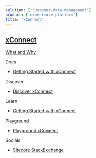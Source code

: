 ```yaml
---
solution: ['customer-data-management']
product: ['experience-platform']
title: 'xConnect'
---
```


## [xConnect]()

[What and Why]()

Docs

- [Getting Started with xConnect](https://doc.sitecore.com/en/developers/101/sitecore-experience-platform/getting-started-with-xconnect.html)

Discover

- [Discover xConnect]()

Learn

- [Getting Started with xConnect](https://doc.sitecore.com/en/developers/101/sitecore-experience-platform/getting-started-with-xconnect.html)

Playground

- [Playground xConnect]()

Socials

- [Sitecore StackExchange](https://sitecore.stackexchange.com/questions/tagged/xconnect)
